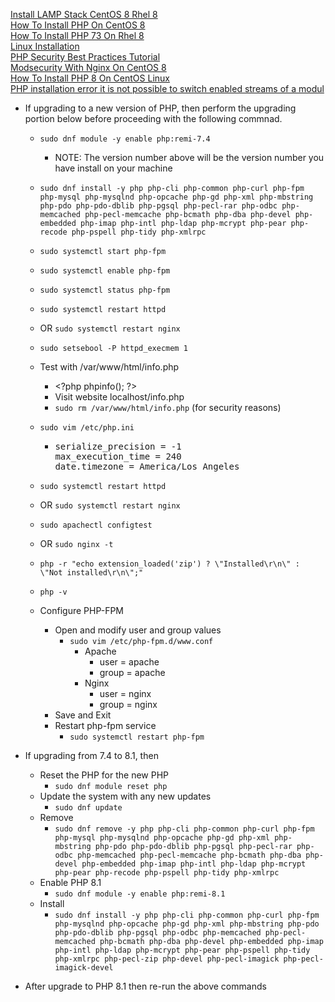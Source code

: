[Install LAMP Stack CentOS 8 Rhel 8](https://www.linuxbabe.com/redhat/install-lamp-stack-centos-8-rhel-8)<br />
[How To Install PHP On CentOS 8](https://linuxize.com/post/how-to-install-php-on-centos-8/)<br />
[How To Install PHP 73 On Rhel 8](https://www.itzgeek.com/how-tos/linux/centos-how-tos/how-to-install-php-7-3-on-rhel-8.html)<br />
[Linux Installation](https://www.scriptcase.net/docs/en_us/v9/manual/02-scriptcase-installation/06-linux_php/)<br />
[PHP Security Best Practices Tutorial](https://www.cyberciti.biz/tips/php-security-best-practices-tutorial.html)<br />
[Modsecurity With Nginx On CentOS 8](https://www.aventistech.com/kb/modsecurity-with-nginx-on-centos-8/)<br />
[How To Install PHP 8 On CentOS Linux](https://computingforgeeks.com/how-to-install-php-8-on-centos-linux/)<br />
[PHP installation error it is not possible to switch enabled streams of a modul](https://stackoverflow.com/questions/63080021/php-installation-error-it-is-not-possible-to-switch-enabled-streams-of-a-modul)

* If upgrading to a new version of PHP, then perform the upgrading portion below before proceeding with the following commnad.
  * `sudo dnf module -y enable php:remi-7.4`
    * NOTE: The version number above will be the version number you have install on your machine
  * `sudo dnf install -y php php-cli php-common php-curl php-fpm php-mysql php-mysqlnd php-opcache php-gd php-xml php-mbstring php-pdo php-pdo-dblib php-pgsql php-pecl-rar php-odbc php-memcached php-pecl-memcache php-bcmath php-dba php-devel php-embedded php-imap php-intl php-ldap php-mcrypt php-pear php-recode php-pspell php-tidy php-xmlrpc`
  * `sudo systemctl start php-fpm`
  * `sudo systemctl enable php-fpm`
  * `sudo systemctl status php-fpm`
  * `sudo systemctl restart httpd`
  * OR `sudo systemctl restart nginx`
  * `sudo setsebool -P httpd_execmem 1`
  * Test with /var/www/html/info.php
    * \<?php phpinfo(); ?\>
    * Visit website localhost/info.php
    * `sudo rm /var/www/html/info.php` (for security reasons)
  * `sudo vim /etc/php.ini`
    * <pre>
      serialize_precision = -1
      max_execution_time = 240
      date.timezone = America/Los_Angeles
      </pre>
  * `sudo systemctl restart httpd`
  * OR `sudo systemctl restart nginx`
  * `sudo apachectl configtest`
  * OR `sudo nginx -t`
  * `php -r "echo extension_loaded('zip') ? \"Installed\r\n\" : \"Not installed\r\n\";"`
  * `php -v`

  * Configure PHP-FPM
    * Open and modify user and group values
      * `sudo vim /etc/php-fpm.d/www.conf`
        * Apache
          * user = apache
          * group = apache
        * Nginx
          * user = nginx
          * group = nginx
    * Save and Exit
    * Restart php-fpm service
      * `sudo systemctl restart php-fpm`

* If upgrading from 7.4 to 8.1, then
  * Reset the PHP for the new PHP
    * `sudo dnf module reset php`
  * Update the system with any new updates
    *  `sudo dnf update`
  * Remove
    * `sudo dnf remove -y php php-cli php-common php-curl php-fpm php-mysql php-mysqlnd php-opcache php-gd php-xml php-mbstring php-pdo php-pdo-dblib php-pgsql php-pecl-rar php-odbc php-memcached php-pecl-memcache php-bcmath php-dba php-devel php-embedded php-imap php-intl php-ldap php-mcrypt php-pear php-recode php-pspell php-tidy php-xmlrpc`
  * Enable PHP 8.1
    * `sudo dnf module -y enable php:remi-8.1`
  * Install
    * `sudo dnf install -y php php-cli php-common php-curl php-fpm php-mysqlnd php-opcache php-gd php-xml php-mbstring php-pdo php-pdo-dblib php-pgsql php-odbc php-memcached php-pecl-memcached php-bcmath php-dba php-devel php-embedded php-imap php-intl php-ldap php-mcrypt php-pear php-pspell php-tidy php-xmlrpc php-pecl-zip php-devel php-pecl-imagick php-pecl-imagick-devel`

* After upgrade to PHP 8.1 then re-run the above commands
